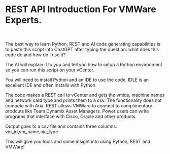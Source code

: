 #
<h1>REST API Introduction For VMWare Experts.</h1> <br>

   The best way to learn Python, REST and AI code generating capabilities
   is to paste this script into ChatGPT after typing the question:  what does
   this code do and how do I use it?  <br>
   
   The AI will explain it to you and tell you how to setup a Python environment
   so you can run this script on your vCenter.<br>

   You will need to install Python and an IDE to use the code.  IDLE is an
   excellent IDE and often installs with Python.<br>

   The code makes a REST call to vCenter and gets the vmids, machine names and
   network card type and prints them to a csv.  The functionality does not
   compete with Aria.  REST allows VMWare to connect to complimentary prodcuts
   like Team Dynamix Asset Managers.  Power users can write programs that
   interface with Cisco, Oracle and other products.  <br>

   Output goes to a csv file and contains three columns:  vm_id,vm_name,nic_type<br>
   
   This will give you tools and some insight into using Python, REST and VMWare!
